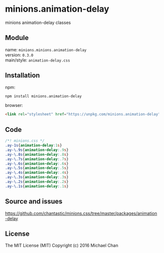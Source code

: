 # minions.animation-delay
minions animation-delay classes

## Module
name: `minions.minions.animation-delay`  
version: `0.3.0`  
main/style: `animation-delay.css`  

## Installation
npm:
```bash
npm install minions.animation-delay
```

browser:
```html
<link rel="stylesheet" href="https://unpkg.com/minions.animation-delay" />
```

## Code
```css
/*! minions.css */
.ay-1s{animation-delay:1s}
.ay-\.9s{animation-delay:.9s}
.ay-\.8s{animation-delay:.8s}
.ay-\.7s{animation-delay:.7s}
.ay-\.6s{animation-delay:.6s}
.ay-\.5s{animation-delay:.5s}
.ay-\.4s{animation-delay:.4s}
.ay-\.3s{animation-delay:.3s}
.ay-\.2s{animation-delay:.2s}
.ay-\.1s{animation-delay:.1s}

```

## Source and issues

https://github.com/chantastic/minions.css/tree/master/packages/animation-delay

## License

The MIT License (MIT)
Copyright (c) 2016 Michael Chan